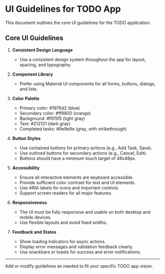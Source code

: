 # UI Guidelines for TODO App

This document outlines the core UI guidelines for the TODO application.

## Core UI Guidelines

1. **Consistent Design Language**
   - Use a consistent design system throughout the app for layout, spacing, and typography.

2. **Component Library**
   - Prefer using Material UI components for all forms, buttons, dialogs, and lists.

3. **Color Palette**
   - Primary color: #1976d2 (blue)
   - Secondary color: #ff9800 (orange)
   - Background: #f5f5f5 (light gray)
   - Text: #212121 (dark gray)
   - Completed tasks: #9e9e9e (gray, with strikethrough)

4. **Button Styles**
   - Use contained buttons for primary actions (e.g., Add Task, Save).
   - Use outlined buttons for secondary actions (e.g., Cancel, Edit).
   - Buttons should have a minimum touch target of 48x48px.

5. **Accessibility**
   - Ensure all interactive elements are keyboard accessible.
   - Provide sufficient color contrast for text and UI elements.
   - Use ARIA labels for icons and important controls.
   - Support screen readers for all major features.

6. **Responsiveness**
   - The UI must be fully responsive and usable on both desktop and mobile devices.
   - Use flexible layouts and avoid fixed widths.

7. **Feedback and States**
   - Show loading indicators for async actions.
   - Display error messages and validation feedback clearly.
   - Use snackbars or toasts for success and error notifications.

---

Add or modify guidelines as needed to fit your specific TODO app vision.
